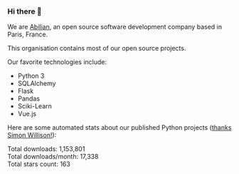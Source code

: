 ### Hi there 👋

We are [Abilian](https://abilian.com/), an open source software development company based in Paris, France.

This organisation contains most of our open source projects.

Our favorite technologies include:

- Python 3
- SQLAlchemy
- Flask
- Pandas
- Sciki-Learn
- Vue.js

Here are some automated stats about our published Python projects
([thanks Simon Willison!][sw-post]):

<!--marker-->
Total downloads: 1,153,801<br>
Total downloads/month: 17,338<br>
Total stars count: 163
<!--end-->

[sw-post]: https://simonwillison.net/2020/Jul/10/self-updating-profile-readme/